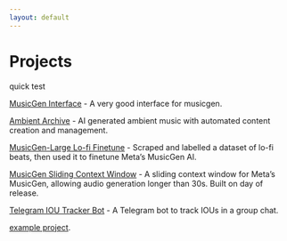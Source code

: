 ```yaml
---
layout: default
---
```


# Projects

quick test

[MusicGen Interface](./projects/musicgen-interface.html) - A very good interface for musicgen.

[Ambient Archive](./projects/ambient-archive.html) - AI generated ambient music with automated content creation and management.

[MusicGen-Large Lo-fi Finetune](musicgen-finetunes.html) - Scraped and labelled a dataset of lo-fi beats, then used it to finetune Meta’s MusicGen AI.

[MusicGen Sliding Context Window](musicgen-context.html) - A sliding context window for Meta’s MusicGen, allowing audio generation longer than 30s. Built on day of release.

[Telegram IOU Tracker Bot](telegram-bot.html) - A Telegram bot to track IOUs in a group chat.


[example project](./projects/example.html).
